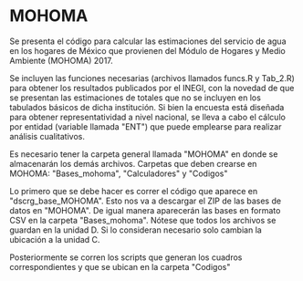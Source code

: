 # MOHOMA
Se presenta el código para calcular las estimaciones del servicio de agua en los hogares de México que provienen del Módulo de Hogares y Medio Ambiente (MOHOMA) 2017.

Se incluyen las funciones necesarias (archivos llamados funcs.R y Tab_2.R) para obtener los resultados publicados por el INEGI, con la novedad de que se presentan las estimaciones de totales que no se incluyen en los tabulados básicos de dicha institución. Si bien la encuesta está diseñada para obtener representatividad a nivel nacional, se lleva a cabo el cálculo por entidad (variable llamada "ENT") que puede emplearse para realizar análisis cualitativos.

Es necesario tener la carpeta general llamada "MOHOMA" en donde se almacenarán los demás archivos. 
Carpetas que deben crearse en MOHOMA: "Bases_mohoma", "Calculadores" y "Codigos"
                            
Lo primero que se debe hacer es correr el código que aparece en "dscrg_base_MOHOMA". Esto nos va a descargar el ZIP de las bases de datos en "MOHOMA".
De igual manera aparecerán las bases en formato CSV en la carpeta "Bases_mohoma". Nótese que todos los archivos se guardan en la unidad D.
Si lo consideran necesario solo cambian la ubicación a la unidad C.

Posteriormente se corren los scripts que generan los cuadros correspondientes y que se ubican en la carpeta "Codigos"


